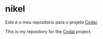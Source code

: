# nikel

Este é o meu repositório para o projeto [Codaí](https://www.growdev.com.br/).

This is my repository for the [Codaí](https://www.growdev.com.br/) project.
